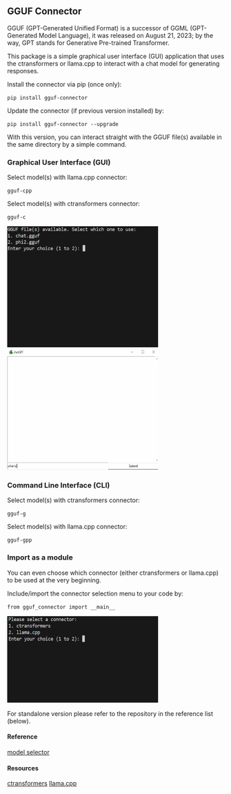 ## GGUF Connector

GGUF (GPT-Generated Unified Format) is a successor of GGML (GPT-Generated Model Language), it was released on August 21, 2023; by the way, GPT stands for Generative Pre-trained Transformer.

This package is a simple graphical user interface (GUI) application that uses the ctransformers or llama.cpp to interact with a chat model for generating responses.

Install the connector via pip (once only):
```
pip install gguf-connector
```
Update the connector (if previous version installed) by:
```
pip install gguf-connector --upgrade
```

With this version, you can interact straight with the GGUF file(s) available in the same directory by a simple command.

### Graphical User Interface (GUI)
Select model(s) with llama.cpp connector:
```
gguf-cpp
```
Select model(s) with ctransformers connector:
```
gguf-c
```
[<img src="https://raw.githubusercontent.com/calcuis/chatgpt-model-selector/master/demo.gif" width="350" height="280">](https://github.com/calcuis/chatgpt-model-selector/blob/main/demo.gif)
[<img src="https://raw.githubusercontent.com/calcuis/chatgpt-model-selector/master/demo1.gif" width="350" height="280">](https://github.com/calcuis/chatgpt-model-selector/blob/main/demo1.gif)

### Command Line Interface (CLI)
Select model(s) with ctransformers connector:
```
gguf-g
```
Select model(s) with llama.cpp connector:
```
gguf-gpp
```

### Import as a module
You can even choose which connector (either ctransformers or llama.cpp) to be used at the very beginning.

Include/import the connector selection menu to your code by:
```
from gguf_connector import __main__
```

[<img src="https://raw.githubusercontent.com/calcuis/gguf-connector/master/demo.gif" width="350" height="200">](https://github.com/calcuis/gguf-connector/blob/main/demo.gif)

For standalone version please refer to the repository in the reference list (below).

#### Reference
[model selector](https://github.com/calcuis/chatgpt-model-selector)

#### Resources
[ctransformers](https://github.com/marella/ctransformers)
[llama.cpp](https://github.com/ggerganov/llama.cpp)
